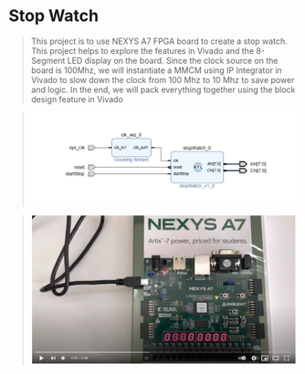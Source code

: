 # Stop Watch

> This project is to use NEXYS A7 FPGA board to create a stop watch.  This project helps to explore the features in Vivado and the 8-Segment LED display on the board.  Since the clock source on the board is 100Mhz, we will instantiate a MMCM using IP Integrator in Vivado to slow down the clock from 100 Mhz to 10 Mhz to save power and logic.  In the end, we will pack everything together using the block design feature in Vivado

>![Block Diagram](https://github.com/aurthurtang/StopWatch/blob/main/stopwatch_block_design.JPG)

>[![See the video](https://github.com/aurthurtang/StopWatch/blob/main/stopwatch.JPG)](https://www.youtube.com/watch?v=2XREgaDhQ5M)

